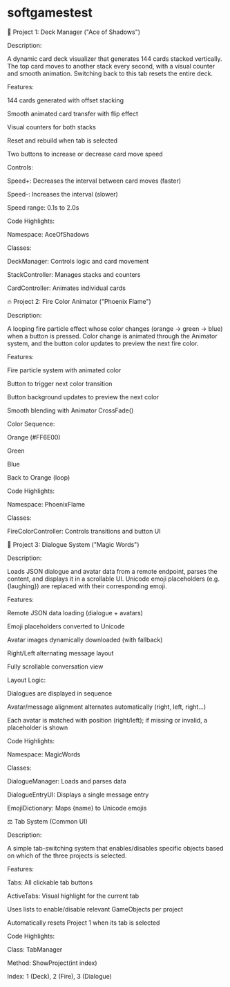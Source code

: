 # softgamestest


🔹 Project 1: Deck Manager ("Ace of Shadows")

Description:

A dynamic card deck visualizer that generates 144 cards stacked vertically. The top card moves to another stack every second, with a visual counter and smooth animation. Switching back to this tab resets the entire deck.

Features:

144 cards generated with offset stacking

Smooth animated card transfer with flip effect

Visual counters for both stacks

Reset and rebuild when tab is selected

Two buttons to increase or decrease card move speed

Controls:

Speed+: Decreases the interval between card moves (faster)

Speed-: Increases the interval (slower)

Speed range: 0.1s to 2.0s

Code Highlights:

Namespace: AceOfShadows

Classes:

DeckManager: Controls logic and card movement

StackController: Manages stacks and counters

CardController: Animates individual cards




🔥 Project 2: Fire Color Animator ("Phoenix Flame")

Description:

A looping fire particle effect whose color changes (orange → green → blue) when a button is pressed. Color change is animated through the Animator system, and the button color updates to preview the next fire color.

Features:

Fire particle system with animated color

Button to trigger next color transition

Button background updates to preview the next color

Smooth blending with Animator CrossFade()

Color Sequence:

Orange (#FF6E00)

Green

Blue

Back to Orange (loop)

Code Highlights:

Namespace: PhoenixFlame

Classes:

FireColorController: Controls transitions and button UI



🎨 Project 3: Dialogue System ("Magic Words")

Description:

Loads JSON dialogue and avatar data from a remote endpoint, parses the content, and displays it in a scrollable UI. Unicode emoji placeholders (e.g. {laughing}) are replaced with their corresponding emoji.

Features:

Remote JSON data loading (dialogue + avatars)

Emoji placeholders converted to Unicode

Avatar images dynamically downloaded (with fallback)

Right/Left alternating message layout

Fully scrollable conversation view

Layout Logic:

Dialogues are displayed in sequence

Avatar/message alignment alternates automatically (right, left, right...)

Each avatar is matched with position (right/left); if missing or invalid, a placeholder is shown

Code Highlights:

Namespace: MagicWords

Classes:

DialogueManager: Loads and parses data

DialogueEntryUI: Displays a single message entry

EmojiDictionary: Maps {name} to Unicode emojis




⚖️ Tab System (Common UI)

Description:

A simple tab-switching system that enables/disables specific objects based on which of the three projects is selected.

Features:

Tabs: All clickable tab buttons

ActiveTabs: Visual highlight for the current tab

Uses lists to enable/disable relevant GameObjects per project

Automatically resets Project 1 when its tab is selected

Code Highlights:

Class: TabManager

Method: ShowProject(int index)

Index: 1 (Deck), 2 (Fire), 3 (Dialogue)
